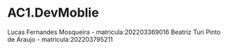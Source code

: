 # AC1.DevMoblie
Lucas Fernandes Mosqueira - matricula:202203369016
Beatriz Turi Pinto de Araujo - matricula:202203795211
